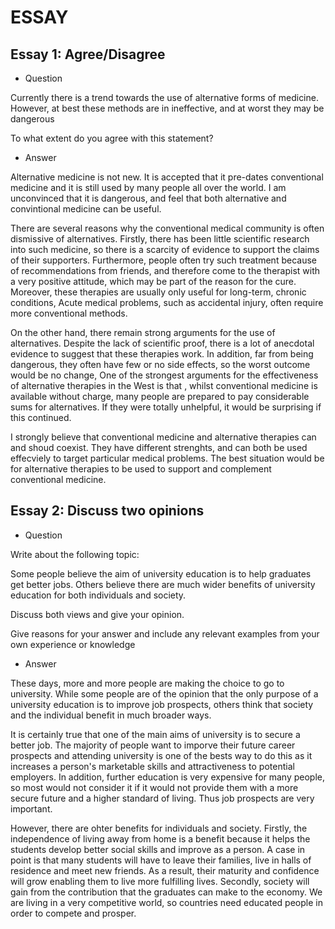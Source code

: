 # ESSAY

## Essay 1: Agree/Disagree

- Question

Currently there is a trend towards the use of alternative forms of medicine. However, at best these methods are in ineffective, and at worst they may be dangerous

To what extent do you agree with this statement?

- Answer

Alternative medicine is not new. It is accepted that it pre-dates conventional medicine and it is still used by many people all over the
world. I am unconvinced that it is dangerous, and feel that both alternative and convintional medicine can be useful.

There are several reasons why the conventional medical community is often dismissive of alternatives. Firstly, there has been little 
scientific research into such medicine, so there is a scarcity of evidence to support the claims of their supporters. Furthermore,
people often try such treatment because of recommendations from friends, and therefore come to the therapist with a very positive
attitude, which may be part of the reason for the cure. Moreover, these therapies are usually only useful for long-term, chronic
conditions, Acute medical problems, such as accidental injury, often require more conventional methods.

On the other hand, there remain strong arguments for the use of alternatives. Despite the lack of scientific proof, there is a lot of
anecdotal evidence to suggest that these therapies work. In addition, far from being dangerous, they often have few or no side effects,
so the worst outcome would be no change, One of the strongest arguments for the effectiveness of alternative therapies in the West is that
, whilst conventional medicine is available without charge, many people are prepared to pay considerable sums for alternatives. If they 
were totally unhelpful, it would be surprising if this continued.

I strongly believe that conventional medicine and alternative therapies can and shoud coexist. They have different strenghts, and can both
be used effecviely to target particular medical problems. The best situation would be for alternative therapies to be used to support and
complement conventional medicine.


## Essay 2: Discuss two opinions

- Question

Write about the following topic:

Some people believe the aim of university education is to help graduates get better jobs. Others believe there are much wider benefits 
of university education for both individuals and society.

Discuss both views and give your opinion.

Give reasons for your answer and include any relevant examples from your own experience or knowledge

- Answer

These days, more and more people are making the choice to go to university. While some people are of the opinion that the only purpose 
of a university education is to improve job prospects, others think that society and the individual benefit in much broader ways.

It is certainly true that one of the main aims of university is to secure a better job. The majority of people want to imporve their 
future career prospects and attending university is one of the bests way to do this as it increases a person's marketable skills and 
attractiveness to potential employers. In addition, further education is very expensive for many people, so most would not consider it 
if it would not provide them with a more secure future and a higher standard of living. Thus job prospects are very important.

However, there are ohter benefits for individuals and society. Firstly, the independence of living away from home is a benefit because 
it helps the students develop better social skills and improve as a person. A case in point is that many students will have to leave 
their families, live in halls of residence and meet new friends. As a result, their maturity and confidence will grow enabling them to 
live more fulfilling lives. Secondly, society will gain from the contribution that the graduates can make to the economy. We are living 
in a very competitive world, so countries need educated people in order to compete and prosper.


